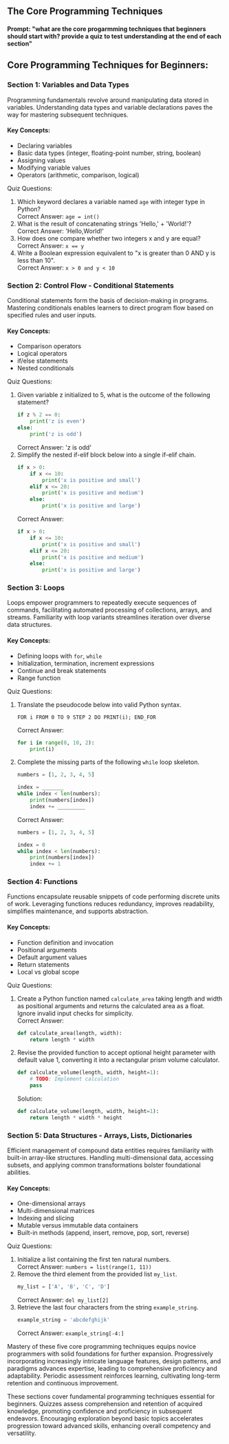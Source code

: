 ## The Core Programming Techniques

#### Prompt: "what are the core progarmming techniques that beginners should start with? provide a quiz to test understanding at the end of each section"

 Core Programming Techniques for Beginners:
---------------------------------------

### Section 1: Variables and Data Types

Programming fundamentals revolve around manipulating data stored in variables. Understanding data types and variable declarations paves the way for mastering subsequent techniques.

#### Key Concepts:

* Declaring variables
* Basic data types (integer, floating-point number, string, boolean)
* Assigning values
* Modifying variable values
* Operators (arithmetic, comparison, logical)

Quiz Questions:

1. Which keyword declares a variable named `age` with integer type in Python?<br>
   Correct Answer: `age = int()`
2. What is the result of concatenating strings 'Hello,' + 'World!'?<br>
   Correct Answer: 'Hello,World!'
3. How does one compare whether two integers x and y are equal?<br>
   Correct Answer: `x == y`
4. Write a Boolean expression equivalent to "x is greater than 0 AND y is less than 10".<br>
   Correct Answer: `x > 0 and y < 10`

### Section 2: Control Flow - Conditional Statements

Conditional statements form the basis of decision-making in programs. Mastering conditionals enables learners to direct program flow based on specified rules and user inputs.

#### Key Concepts:

* Comparison operators
* Logical operators
* if/else statements
* Nested conditionals

Quiz Questions:

1. Given variable z initialized to 5, what is the outcome of the following statement?<br>
   ```python
   if z % 2 == 0:
       print('z is even')
   else:
       print('z is odd')
   ```
   Correct Answer: 'z is odd'
2. Simplify the nested if-elif block below into a single if-elif chain.<br>
   ```python
   if x > 0:
       if x <= 10:
           print('x is positive and small')
       elif x <= 20:
           print('x is positive and medium')
       else:
           print('x is positive and large')
   ```
   Correct Answer:
   ```python
   if x > 0:
       if x <= 10:
           print('x is positive and small')
       elif x <= 20:
           print('x is positive and medium')
       else:
           print('x is positive and large')
   ```

### Section 3: Loops

Loops empower programmers to repeatedly execute sequences of commands, facilitating automated processing of collections, arrays, and streams. Familiarity with loop variants streamlines iteration over diverse data structures.

#### Key Concepts:

* Defining loops with `for`, `while`
* Initialization, termination, increment expressions
* Continue and break statements
* Range function

Quiz Questions:

1. Translate the pseudocode below into valid Python syntax.<br>
   ```vbnet
   FOR i FROM 0 TO 9 STEP 2 DO PRINT(i); END_FOR
   ```
   Correct Answer:
   ```python
   for i in range(0, 10, 2):
       print(i)
   ```
2. Complete the missing parts of the following `while` loop skeleton.<br>
   ```python
   numbers = [1, 2, 3, 4, 5]
   
   index = _______
   while index < len(numbers):
       print(numbers[index])
       index += _________
   ```
   Correct Answer:
   ```python
   numbers = [1, 2, 3, 4, 5]

   index = 0
   while index < len(numbers):
       print(numbers[index])
       index += 1
   ```

 ### Section 4: Functions

Functions encapsulate reusable snippets of code performing discrete units of work. Leveraging functions reduces redundancy, improves readability, simplifies maintenance, and supports abstraction.

#### Key Concepts:

* Function definition and invocation
* Positional arguments
* Default argument values
* Return statements
* Local vs global scope

Quiz Questions:

1. Create a Python function named `calculate_area` taking length and width as positional arguments and returns the calculated area as a float. Ignore invalid input checks for simplicity.<br>
   Correct Answer:
   ```python
   def calculate_area(length, width):
       return length * width
   ```
2. Revise the provided function to accept optional height parameter with default value 1, converting it into a rectangular prism volume calculator.<br>
   ```python
   def calculate_volume(length, width, height=1):
       # TODO: Implement calculation
       pass
   ```
   Solution:
   ```python
   def calculate_volume(length, width, height=1):
       return length * width * height
   ```

### Section 5: Data Structures - Arrays, Lists, Dictionaries

Efficient management of compound data entities requires familiarity with built-in array-like structures. Handling multi-dimensional data, accessing subsets, and applying common transformations bolster foundational abilities.

#### Key Concepts:

* One-dimensional arrays
* Multi-dimensional matrices
* Indexing and slicing
* Mutable versus immutable data containers
* Built-in methods (append, insert, remove, pop, sort, reverse)

Quiz Questions:

1. Initialize a list containing the first ten natural numbers.<br>
   Correct Answer: `numbers = list(range(1, 11))`
2. Remove the third element from the provided list `my_list`.<br>
   ```python
   my_list = ['A', 'B', 'C', 'D']
   ```
   Correct Answer: `del my_list[2]`
3. Retrieve the last four characters from the string `example_string`.<br>
   ```python
   example_string = 'abcdefghijk'
   ```
   Correct Answer: `example_string[-4:]`

Mastery of these five core programming techniques equips novice programmers with solid foundations for further expansion. Progressively incorporating increasingly intricate language features, design patterns, and paradigms advances expertise, leading to comprehensive proficiency and adaptability. Periodic assessment reinforces learning, cultivating long-term retention and continuous improvement.

These sections cover fundamental programming techniques essential for beginners. Quizzes assess comprehension and retention of acquired knowledge, promoting confidence and proficiency in subsequent endeavors. Encouraging exploration beyond basic topics accelerates progression toward advanced skills, enhancing overall competency and versatility.